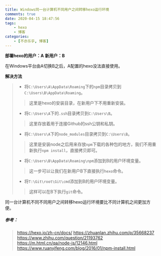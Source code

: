 ```yaml
---
title: Windows同一台计算机不同用户之间转移hexo运行环境
comments: true
date: 2020-04-15 18:47:56
tags:
    - hexo
    - 博客
categories:
    - [不亦乐乎, 博客]
---
```

__部署hexo的用户：A__
__新用户：B__

在Windows平台由A切换B之后，A配置的hexo没法直接使用。

__解决方法__
> + 将`C:\Users\A\AppData\Roaming`下的`npm`目录拷贝到`C:\Users\B\AppData\Roaming`。
>> 这里是hexo的安装目录，在新用户下不用重新安装。
> + 将`C:\Users\A`下的`.ssh`目录拷贝到`C:\Users\B`。
>> 这里存放着用于连接Github的ssh公钥和私钥。
> + 将`C:\Users\A`下的`node_modules`目录拷贝到`C:\Users\B`。
>> 这里是安装node之后用来存放`npm`下载的各种包的地方，我们不用重新执行`npm install`，直接拷贝即可。
> + 将`C:\Users\B\AppData\Roaming\npm`添加到B的用户环境变量。
>> 这一步可以让我们在新用户B下直接执行`hexo`命令。
> + 将`T:\Git\root\Git\cmd`添加到B的用户环境变量。
>> 这样可以在B下执行`git`命令。

同一台计算机不同不同用户之间转移hexo运行环境要比不同计算机之间更加方便。

##### 参考：
> https://hexo.io/zh-cn/docs/ 
> https://zhuanlan.zhihu.com/p/35668237
> https://www.zhihu.com/question/21193762 
> https://m.html.cn/qa/node-js/12146.html
> https://www.ruanyifeng.com/blog/2016/01/npm-install.html

